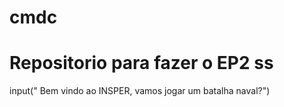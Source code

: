# cmdc
# Repositorio para fazer o EP2 ss
input(" Bem vindo ao INSPER, vamos jogar um batalha naval?")

